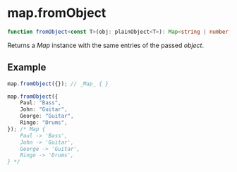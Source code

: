 # map.fromObject

```ts
function fromObject<const T>(obj: plainObject<T>): Map<string | number, T>;
```

Returns a _Map_ instance with the same entries of the passed _object_.

## Example

```ts
map.fromObject({}); // _Map_ { }
```

```ts
map.fromObject({
    Paul: "Bass",
    John: "Guitar",
    George: "Guitar",
    Ringo: "Drums",
}); /* Map {
    Paul -> 'Bass',
    John -> 'Guitar',
    George -> 'Guitar',
    Ringo -> 'Drums',
} */
```
